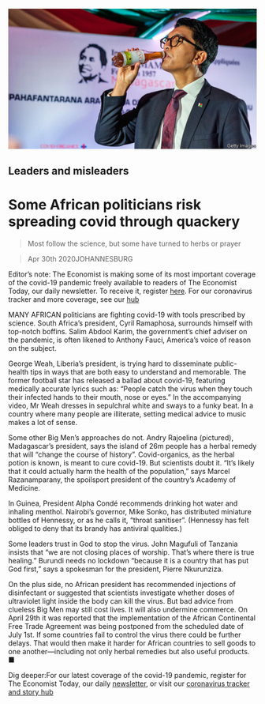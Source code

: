 ![](./images/20200502_MAP002_0.jpg)

## Leaders and misleaders

# Some African politicians risk spreading covid through quackery

> Most follow the science, but some have turned to herbs or prayer

> Apr 30th 2020JOHANNESBURG

Editor’s note: The Economist is making some of its most important coverage of the covid-19 pandemic freely available to readers of The Economist Today, our daily newsletter. To receive it, register [here](https://www.economist.com//newslettersignup). For our coronavirus tracker and more coverage, see our [hub](https://www.economist.com//coronavirus)

MANY AFRICAN politicians are fighting covid-19 with tools prescribed by science. South Africa’s president, Cyril Ramaphosa, surrounds himself with top-notch boffins. Salim Abdool Karim, the government’s chief adviser on the pandemic, is often likened to Anthony Fauci, America’s voice of reason on the subject.

George Weah, Liberia’s president, is trying hard to disseminate public-health tips in ways that are both easy to understand and memorable. The former football star has released a ballad about covid-19, featuring medically accurate lyrics such as: “People catch the virus when they touch their infected hands to their mouth, nose or eyes.” In the accompanying video, Mr Weah dresses in sepulchral white and sways to a funky beat. In a country where many people are illiterate, setting medical advice to music makes a lot of sense.

Some other Big Men’s approaches do not. Andry Rajoelina (pictured), Madagascar’s president, says the island of 26m people has a herbal remedy that will “change the course of history”. Covid-organics, as the herbal potion is known, is meant to cure covid-19. But scientists doubt it. “It’s likely that it could actually harm the health of the population,” says Marcel Razanamparany, the spoilsport president of the country’s Academy of Medicine.

In Guinea, President Alpha Condé recommends drinking hot water and inhaling menthol. Nairobi’s governor, Mike Sonko, has distributed miniature bottles of Hennessy, or as he calls it, “throat sanitiser”. (Hennessy has felt obliged to deny that its brandy has antiviral qualities.)

Some leaders trust in God to stop the virus. John Magufuli of Tanzania insists that “we are not closing places of worship. That’s where there is true healing.” Burundi needs no lockdown “because it is a country that has put God first,” says a spokesman for the president, Pierre Nkurunziza.

On the plus side, no African president has recommended injections of disinfectant or suggested that scientists investigate whether doses of ultraviolet light inside the body can kill the virus. But bad advice from clueless Big Men may still cost lives. It will also undermine commerce. On April 29th it was reported that the implementation of the African Continental Free Trade Agreement was being postponed from the scheduled date of July 1st. If some countries fail to control the virus there could be further delays. That would then make it harder for African countries to sell goods to one another—including not only herbal remedies but also useful products. ■

Dig deeper:For our latest coverage of the covid-19 pandemic, register for The Economist Today, our daily [newsletter](https://www.economist.com//newslettersignup), or visit our [coronavirus tracker and story hub](https://www.economist.com//coronavirus)